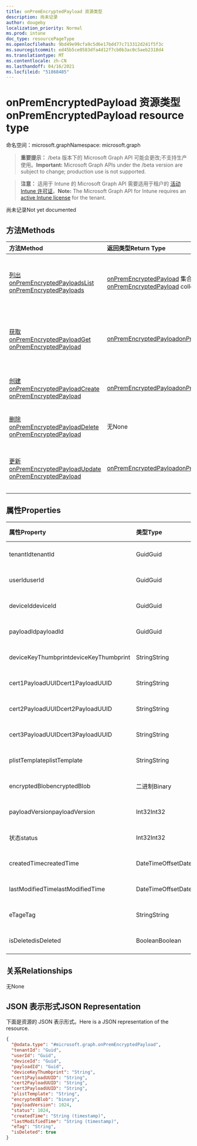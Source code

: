 ```yaml
---
title: onPremEncryptedPayload 资源类型
description: 尚未记录
author: dougeby
localization_priority: Normal
ms.prod: intune
doc_type: resourcePageType
ms.openlocfilehash: 9bd49e99cfa9c5d6e17bdd77c713312d241f5f3c
ms.sourcegitcommit: ed45b5ce0583dfa4d12f7cb0b3ac0c5aeb2318d4
ms.translationtype: MT
ms.contentlocale: zh-CN
ms.lasthandoff: 04/16/2021
ms.locfileid: "51868485"
---
```

# <a name="onpremencryptedpayload-resource-type"></a><span data-ttu-id="56db3-103">onPremEncryptedPayload 资源类型</span><span class="sxs-lookup"><span data-stu-id="56db3-103">onPremEncryptedPayload resource type</span></span>

<span data-ttu-id="56db3-104">命名空间：microsoft.graph</span><span class="sxs-lookup"><span data-stu-id="56db3-104">Namespace: microsoft.graph</span></span>

> <span data-ttu-id="56db3-105">**重要提示：** /beta 版本下的 Microsoft Graph API 可能会更改;不支持生产使用。</span><span class="sxs-lookup"><span data-stu-id="56db3-105">**Important:** Microsoft Graph APIs under the /beta version are subject to change; production use is not supported.</span></span>

> <span data-ttu-id="56db3-106">**注意：** 适用于 Intune 的 Microsoft Graph API 需要适用于租户的 [活动 Intune 许可证](https://go.microsoft.com/fwlink/?linkid=839381)。</span><span class="sxs-lookup"><span data-stu-id="56db3-106">**Note:** The Microsoft Graph API for Intune requires an [active Intune license](https://go.microsoft.com/fwlink/?linkid=839381) for the tenant.</span></span>

<span data-ttu-id="56db3-107">尚未记录</span><span class="sxs-lookup"><span data-stu-id="56db3-107">Not yet documented</span></span>

## <a name="methods"></a><span data-ttu-id="56db3-108">方法</span><span class="sxs-lookup"><span data-stu-id="56db3-108">Methods</span></span>
|<span data-ttu-id="56db3-109">方法</span><span class="sxs-lookup"><span data-stu-id="56db3-109">Method</span></span>|<span data-ttu-id="56db3-110">返回类型</span><span class="sxs-lookup"><span data-stu-id="56db3-110">Return Type</span></span>|<span data-ttu-id="56db3-111">说明</span><span class="sxs-lookup"><span data-stu-id="56db3-111">Description</span></span>|
|:---|:---|:---|
|[<span data-ttu-id="56db3-112">列出 onPremEncryptedPayloads</span><span class="sxs-lookup"><span data-stu-id="56db3-112">List onPremEncryptedPayloads</span></span>](../api/intune-raimportcerts-onpremencryptedpayload-list.md)|<span data-ttu-id="56db3-113">[onPremEncryptedPayload](../resources/intune-raimportcerts-onpremencryptedpayload.md) 集合</span><span class="sxs-lookup"><span data-stu-id="56db3-113">[onPremEncryptedPayload](../resources/intune-raimportcerts-onpremencryptedpayload.md) collection</span></span>|<span data-ttu-id="56db3-114">列出 [onPremEncryptedPayload](../resources/intune-raimportcerts-onpremencryptedpayload.md) 对象的属性和关系。</span><span class="sxs-lookup"><span data-stu-id="56db3-114">List properties and relationships of the [onPremEncryptedPayload](../resources/intune-raimportcerts-onpremencryptedpayload.md) objects.</span></span>|
|[<span data-ttu-id="56db3-115">获取 onPremEncryptedPayload</span><span class="sxs-lookup"><span data-stu-id="56db3-115">Get onPremEncryptedPayload</span></span>](../api/intune-raimportcerts-onpremencryptedpayload-get.md)|[<span data-ttu-id="56db3-116">onPremEncryptedPayload</span><span class="sxs-lookup"><span data-stu-id="56db3-116">onPremEncryptedPayload</span></span>](../resources/intune-raimportcerts-onpremencryptedpayload.md)|<span data-ttu-id="56db3-117">读取 [onPremEncryptedPayload](../resources/intune-raimportcerts-onpremencryptedpayload.md) 对象的属性和关系。</span><span class="sxs-lookup"><span data-stu-id="56db3-117">Read properties and relationships of the [onPremEncryptedPayload](../resources/intune-raimportcerts-onpremencryptedpayload.md) object.</span></span>|
|[<span data-ttu-id="56db3-118">创建 onPremEncryptedPayload</span><span class="sxs-lookup"><span data-stu-id="56db3-118">Create onPremEncryptedPayload</span></span>](../api/intune-raimportcerts-onpremencryptedpayload-create.md)|[<span data-ttu-id="56db3-119">onPremEncryptedPayload</span><span class="sxs-lookup"><span data-stu-id="56db3-119">onPremEncryptedPayload</span></span>](../resources/intune-raimportcerts-onpremencryptedpayload.md)|<span data-ttu-id="56db3-120">创建新的 [onPremEncryptedPayload](../resources/intune-raimportcerts-onpremencryptedpayload.md) 对象。</span><span class="sxs-lookup"><span data-stu-id="56db3-120">Create a new [onPremEncryptedPayload](../resources/intune-raimportcerts-onpremencryptedpayload.md) object.</span></span>|
|[<span data-ttu-id="56db3-121">删除 onPremEncryptedPayload</span><span class="sxs-lookup"><span data-stu-id="56db3-121">Delete onPremEncryptedPayload</span></span>](../api/intune-raimportcerts-onpremencryptedpayload-delete.md)|<span data-ttu-id="56db3-122">无</span><span class="sxs-lookup"><span data-stu-id="56db3-122">None</span></span>|<span data-ttu-id="56db3-123">删除 [onPremEncryptedPayload](../resources/intune-raimportcerts-onpremencryptedpayload.md)。</span><span class="sxs-lookup"><span data-stu-id="56db3-123">Deletes a [onPremEncryptedPayload](../resources/intune-raimportcerts-onpremencryptedpayload.md).</span></span>|
|[<span data-ttu-id="56db3-124">更新 onPremEncryptedPayload</span><span class="sxs-lookup"><span data-stu-id="56db3-124">Update onPremEncryptedPayload</span></span>](../api/intune-raimportcerts-onpremencryptedpayload-update.md)|[<span data-ttu-id="56db3-125">onPremEncryptedPayload</span><span class="sxs-lookup"><span data-stu-id="56db3-125">onPremEncryptedPayload</span></span>](../resources/intune-raimportcerts-onpremencryptedpayload.md)|<span data-ttu-id="56db3-126">更新 [onPremEncryptedPayload 对象](../resources/intune-raimportcerts-onpremencryptedpayload.md) 的属性。</span><span class="sxs-lookup"><span data-stu-id="56db3-126">Update the properties of a [onPremEncryptedPayload](../resources/intune-raimportcerts-onpremencryptedpayload.md) object.</span></span>|

## <a name="properties"></a><span data-ttu-id="56db3-127">属性</span><span class="sxs-lookup"><span data-stu-id="56db3-127">Properties</span></span>
|<span data-ttu-id="56db3-128">属性</span><span class="sxs-lookup"><span data-stu-id="56db3-128">Property</span></span>|<span data-ttu-id="56db3-129">类型</span><span class="sxs-lookup"><span data-stu-id="56db3-129">Type</span></span>|<span data-ttu-id="56db3-130">说明</span><span class="sxs-lookup"><span data-stu-id="56db3-130">Description</span></span>|
|:---|:---|:---|
|<span data-ttu-id="56db3-131">tenantId</span><span class="sxs-lookup"><span data-stu-id="56db3-131">tenantId</span></span>|<span data-ttu-id="56db3-132">Guid</span><span class="sxs-lookup"><span data-stu-id="56db3-132">Guid</span></span>|<span data-ttu-id="56db3-133">尚未记录</span><span class="sxs-lookup"><span data-stu-id="56db3-133">Not yet documented</span></span>|
|<span data-ttu-id="56db3-134">userId</span><span class="sxs-lookup"><span data-stu-id="56db3-134">userId</span></span>|<span data-ttu-id="56db3-135">Guid</span><span class="sxs-lookup"><span data-stu-id="56db3-135">Guid</span></span>|<span data-ttu-id="56db3-136">尚未记录</span><span class="sxs-lookup"><span data-stu-id="56db3-136">Not yet documented</span></span>|
|<span data-ttu-id="56db3-137">deviceId</span><span class="sxs-lookup"><span data-stu-id="56db3-137">deviceId</span></span>|<span data-ttu-id="56db3-138">Guid</span><span class="sxs-lookup"><span data-stu-id="56db3-138">Guid</span></span>|<span data-ttu-id="56db3-139">尚未记录</span><span class="sxs-lookup"><span data-stu-id="56db3-139">Not yet documented</span></span>|
|<span data-ttu-id="56db3-140">payloadId</span><span class="sxs-lookup"><span data-stu-id="56db3-140">payloadId</span></span>|<span data-ttu-id="56db3-141">Guid</span><span class="sxs-lookup"><span data-stu-id="56db3-141">Guid</span></span>|<span data-ttu-id="56db3-142">尚未记录</span><span class="sxs-lookup"><span data-stu-id="56db3-142">Not yet documented</span></span>|
|<span data-ttu-id="56db3-143">deviceKeyThumbprint</span><span class="sxs-lookup"><span data-stu-id="56db3-143">deviceKeyThumbprint</span></span>|<span data-ttu-id="56db3-144">String</span><span class="sxs-lookup"><span data-stu-id="56db3-144">String</span></span>|<span data-ttu-id="56db3-145">尚未记录</span><span class="sxs-lookup"><span data-stu-id="56db3-145">Not yet documented</span></span>|
|<span data-ttu-id="56db3-146">cert1PayloadUUID</span><span class="sxs-lookup"><span data-stu-id="56db3-146">cert1PayloadUUID</span></span>|<span data-ttu-id="56db3-147">String</span><span class="sxs-lookup"><span data-stu-id="56db3-147">String</span></span>|<span data-ttu-id="56db3-148">尚未记录</span><span class="sxs-lookup"><span data-stu-id="56db3-148">Not yet documented</span></span>|
|<span data-ttu-id="56db3-149">cert2PayloadUUID</span><span class="sxs-lookup"><span data-stu-id="56db3-149">cert2PayloadUUID</span></span>|<span data-ttu-id="56db3-150">String</span><span class="sxs-lookup"><span data-stu-id="56db3-150">String</span></span>|<span data-ttu-id="56db3-151">尚未记录</span><span class="sxs-lookup"><span data-stu-id="56db3-151">Not yet documented</span></span>|
|<span data-ttu-id="56db3-152">cert3PayloadUUID</span><span class="sxs-lookup"><span data-stu-id="56db3-152">cert3PayloadUUID</span></span>|<span data-ttu-id="56db3-153">String</span><span class="sxs-lookup"><span data-stu-id="56db3-153">String</span></span>|<span data-ttu-id="56db3-154">尚未记录</span><span class="sxs-lookup"><span data-stu-id="56db3-154">Not yet documented</span></span>|
|<span data-ttu-id="56db3-155">plistTemplate</span><span class="sxs-lookup"><span data-stu-id="56db3-155">plistTemplate</span></span>|<span data-ttu-id="56db3-156">String</span><span class="sxs-lookup"><span data-stu-id="56db3-156">String</span></span>|<span data-ttu-id="56db3-157">尚未记录</span><span class="sxs-lookup"><span data-stu-id="56db3-157">Not yet documented</span></span>|
|<span data-ttu-id="56db3-158">encryptedBlob</span><span class="sxs-lookup"><span data-stu-id="56db3-158">encryptedBlob</span></span>|<span data-ttu-id="56db3-159">二进制</span><span class="sxs-lookup"><span data-stu-id="56db3-159">Binary</span></span>|<span data-ttu-id="56db3-160">尚未记录</span><span class="sxs-lookup"><span data-stu-id="56db3-160">Not yet documented</span></span>|
|<span data-ttu-id="56db3-161">payloadVersion</span><span class="sxs-lookup"><span data-stu-id="56db3-161">payloadVersion</span></span>|<span data-ttu-id="56db3-162">Int32</span><span class="sxs-lookup"><span data-stu-id="56db3-162">Int32</span></span>|<span data-ttu-id="56db3-163">尚未记录</span><span class="sxs-lookup"><span data-stu-id="56db3-163">Not yet documented</span></span>|
|<span data-ttu-id="56db3-164">状态</span><span class="sxs-lookup"><span data-stu-id="56db3-164">status</span></span>|<span data-ttu-id="56db3-165">Int32</span><span class="sxs-lookup"><span data-stu-id="56db3-165">Int32</span></span>|<span data-ttu-id="56db3-166">尚未记录</span><span class="sxs-lookup"><span data-stu-id="56db3-166">Not yet documented</span></span>|
|<span data-ttu-id="56db3-167">createdTime</span><span class="sxs-lookup"><span data-stu-id="56db3-167">createdTime</span></span>|<span data-ttu-id="56db3-168">DateTimeOffset</span><span class="sxs-lookup"><span data-stu-id="56db3-168">DateTimeOffset</span></span>|<span data-ttu-id="56db3-169">尚未记录</span><span class="sxs-lookup"><span data-stu-id="56db3-169">Not yet documented</span></span>|
|<span data-ttu-id="56db3-170">lastModifiedTime</span><span class="sxs-lookup"><span data-stu-id="56db3-170">lastModifiedTime</span></span>|<span data-ttu-id="56db3-171">DateTimeOffset</span><span class="sxs-lookup"><span data-stu-id="56db3-171">DateTimeOffset</span></span>|<span data-ttu-id="56db3-172">尚未记录</span><span class="sxs-lookup"><span data-stu-id="56db3-172">Not yet documented</span></span>|
|<span data-ttu-id="56db3-173">eTag</span><span class="sxs-lookup"><span data-stu-id="56db3-173">eTag</span></span>|<span data-ttu-id="56db3-174">String</span><span class="sxs-lookup"><span data-stu-id="56db3-174">String</span></span>|<span data-ttu-id="56db3-175">尚未记录</span><span class="sxs-lookup"><span data-stu-id="56db3-175">Not yet documented</span></span>|
|<span data-ttu-id="56db3-176">isDeleted</span><span class="sxs-lookup"><span data-stu-id="56db3-176">isDeleted</span></span>|<span data-ttu-id="56db3-177">Boolean</span><span class="sxs-lookup"><span data-stu-id="56db3-177">Boolean</span></span>|<span data-ttu-id="56db3-178">尚未记录</span><span class="sxs-lookup"><span data-stu-id="56db3-178">Not yet documented</span></span>|

## <a name="relationships"></a><span data-ttu-id="56db3-179">关系</span><span class="sxs-lookup"><span data-stu-id="56db3-179">Relationships</span></span>
<span data-ttu-id="56db3-180">无</span><span class="sxs-lookup"><span data-stu-id="56db3-180">None</span></span>

## <a name="json-representation"></a><span data-ttu-id="56db3-181">JSON 表示形式</span><span class="sxs-lookup"><span data-stu-id="56db3-181">JSON Representation</span></span>
<span data-ttu-id="56db3-182">下面是资源的 JSON 表示形式。</span><span class="sxs-lookup"><span data-stu-id="56db3-182">Here is a JSON representation of the resource.</span></span>
<!-- {
  "blockType": "resource",
  "keyProperty": "id",
  "@odata.type": "microsoft.graph.onPremEncryptedPayload"
}
-->
``` json
{
  "@odata.type": "#microsoft.graph.onPremEncryptedPayload",
  "tenantId": "Guid",
  "userId": "Guid",
  "deviceId": "Guid",
  "payloadId": "Guid",
  "deviceKeyThumbprint": "String",
  "cert1PayloadUUID": "String",
  "cert2PayloadUUID": "String",
  "cert3PayloadUUID": "String",
  "plistTemplate": "String",
  "encryptedBlob": "binary",
  "payloadVersion": 1024,
  "status": 1024,
  "createdTime": "String (timestamp)",
  "lastModifiedTime": "String (timestamp)",
  "eTag": "String",
  "isDeleted": true
}
```




